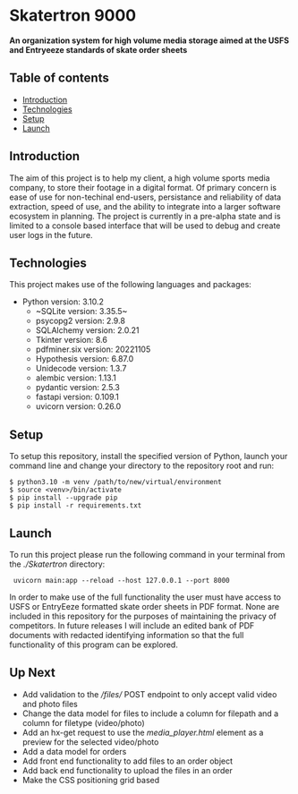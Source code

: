 # Skatertron 9000 #
**An organization system for high volume media storage aimed at the USFS and Entryeeze standards of skate order sheets**

## Table of contents
* [Introduction](#introduction)
* [Technologies](#technologies)
* [Setup](#setup)
* [Launch](#launch)

## Introduction
The aim of this project is to help my client, a high volume sports media company, to store their footage in a digital format. Of primary concern is ease of use for non-techinal end-users, persistance and reliability of data extraction, speed of use, and the ability to integrate into a larger software ecosystem in planning. The project is currently in a pre-alpha state and is limited to a console based interface that will be used to debug and create user logs in the future.

## Technologies
This project makes use of the following languages and packages:
* Python version: 3.10.2
    * ~SQLite version: 3.35.5~
    * psycopg2 version: 2.9.8 
    * SQLAlchemy version: 2.0.21 
    * Tkinter version: 8.6
    * pdfminer.six version: 20221105
    * Hypothesis version: 6.87.0
    * Unidecode version: 1.3.7
    * alembic version: 1.13.1 
    * pydantic version: 2.5.3 
    * fastapi version: 0.109.1 
    * uvicorn version: 0.26.0

## Setup
To setup this repository, install the specified version of Python, launch your command line and change your directory to the repository root and run:
```
$ python3.10 -m venv /path/to/new/virtual/environment
$ source <venv>/bin/activate
$ pip install --upgrade pip
$ pip install -r requirements.txt
```


## Launch
To run this project please run the following command in your terminal from the *./Skatertron* directory: 
```
 uvicorn main:app --reload --host 127.0.0.1 --port 8000
```
In order to make use of the full functionality the user must have access to USFS or EntryEeze formatted skate order 
sheets in PDF format. None are included in this repository for the purposes of maintaining the privacy of competitors. 
In future releases I will include an edited bank of PDF documents with redacted identifying information so that the 
full functionality of this program can be explored.


## Up Next
* Add validation to the */files/* POST endpoint to only accept valid video and photo files
* Change the data model for files to include a column for filepath and a column for filetype (video/photo)
* Add an hx-get request to use the *media_player.html* element as a preview for the selected video/photo
* Add a data model for orders
* Add front end functionality to add files to an order object
* Add back end functionality to upload the files in an order 
* Make the CSS positioning grid based
